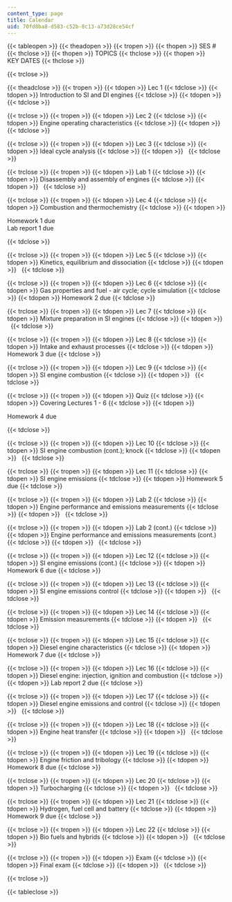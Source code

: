 ```yaml
---
content_type: page
title: Calendar
uid: 70fd8ba8-d583-c52b-8c13-a73d28ce54cf
---
```


{{< tableopen >}}
{{< theadopen >}}
{{< tropen >}}
{{< thopen >}}
SES #
{{< thclose >}}
{{< thopen >}}
TOPICS
{{< thclose >}}
{{< thopen >}}
KEY DATES
{{< thclose >}}

{{< trclose >}}

{{< theadclose >}}
{{< tropen >}}
{{< tdopen >}}
Lec 1
{{< tdclose >}}
{{< tdopen >}}
Introduction to SI and DI engines
{{< tdclose >}}
{{< tdopen >}}
 
{{< tdclose >}}

{{< trclose >}}
{{< tropen >}}
{{< tdopen >}}
Lec 2
{{< tdclose >}}
{{< tdopen >}}
Engine operating characteristics
{{< tdclose >}}
{{< tdopen >}}
 
{{< tdclose >}}

{{< trclose >}}
{{< tropen >}}
{{< tdopen >}}
Lec 3
{{< tdclose >}}
{{< tdopen >}}
Ideal cycle analysis
{{< tdclose >}}
{{< tdopen >}}
 
{{< tdclose >}}

{{< trclose >}}
{{< tropen >}}
{{< tdopen >}}
Lab 1
{{< tdclose >}}
{{< tdopen >}}
Disassembly and assembly of engines
{{< tdclose >}}
{{< tdopen >}}
 
{{< tdclose >}}

{{< trclose >}}
{{< tropen >}}
{{< tdopen >}}
Lec 4
{{< tdclose >}}
{{< tdopen >}}
Combustion and thermochemistry
{{< tdclose >}}
{{< tdopen >}}


Homework 1 due  
Lab report 1 due


{{< tdclose >}}

{{< trclose >}}
{{< tropen >}}
{{< tdopen >}}
Lec 5
{{< tdclose >}}
{{< tdopen >}}
Kinetics, equilibrium and dissociation
{{< tdclose >}}
{{< tdopen >}}
 
{{< tdclose >}}

{{< trclose >}}
{{< tropen >}}
{{< tdopen >}}
Lec 6
{{< tdclose >}}
{{< tdopen >}}
Gas properties and fuel - air cycle; cycle simulation
{{< tdclose >}}
{{< tdopen >}}
Homework 2 due
{{< tdclose >}}

{{< trclose >}}
{{< tropen >}}
{{< tdopen >}}
Lec 7
{{< tdclose >}}
{{< tdopen >}}
Mixture preparation in SI engines
{{< tdclose >}}
{{< tdopen >}}
 
{{< tdclose >}}

{{< trclose >}}
{{< tropen >}}
{{< tdopen >}}
Lec 8
{{< tdclose >}}
{{< tdopen >}}
Intake and exhaust processes
{{< tdclose >}}
{{< tdopen >}}
Homework 3 due
{{< tdclose >}}

{{< trclose >}}
{{< tropen >}}
{{< tdopen >}}
Lec 9
{{< tdclose >}}
{{< tdopen >}}
SI engine combustion
{{< tdclose >}}
{{< tdopen >}}
 
{{< tdclose >}}

{{< trclose >}}
{{< tropen >}}
{{< tdopen >}}
Quiz
{{< tdclose >}}
{{< tdopen >}}
Covering Lectures 1 - 6
{{< tdclose >}}
{{< tdopen >}}


Homework 4 due


{{< tdclose >}}

{{< trclose >}}
{{< tropen >}}
{{< tdopen >}}
Lec 10
{{< tdclose >}}
{{< tdopen >}}
SI engine combustion (cont.); knock
{{< tdclose >}}
{{< tdopen >}}
 
{{< tdclose >}}

{{< trclose >}}
{{< tropen >}}
{{< tdopen >}}
Lec 11
{{< tdclose >}}
{{< tdopen >}}
SI engine emissions
{{< tdclose >}}
{{< tdopen >}}
Homework 5 due
{{< tdclose >}}

{{< trclose >}}
{{< tropen >}}
{{< tdopen >}}
Lab 2
{{< tdclose >}}
{{< tdopen >}}
Engine performance and emissions measurements
{{< tdclose >}}
{{< tdopen >}}
 
{{< tdclose >}}

{{< trclose >}}
{{< tropen >}}
{{< tdopen >}}
Lab 2 (cont.)
{{< tdclose >}}
{{< tdopen >}}
Engine performance and emissions measurements (cont.)
{{< tdclose >}}
{{< tdopen >}}
 
{{< tdclose >}}

{{< trclose >}}
{{< tropen >}}
{{< tdopen >}}
Lec 12
{{< tdclose >}}
{{< tdopen >}}
SI engine emissions (cont.)
{{< tdclose >}}
{{< tdopen >}}
Homework 6 due
{{< tdclose >}}

{{< trclose >}}
{{< tropen >}}
{{< tdopen >}}
Lec 13
{{< tdclose >}}
{{< tdopen >}}
SI engine emissions control
{{< tdclose >}}
{{< tdopen >}}
 
{{< tdclose >}}

{{< trclose >}}
{{< tropen >}}
{{< tdopen >}}
Lec 14
{{< tdclose >}}
{{< tdopen >}}
Emission measurements
{{< tdclose >}}
{{< tdopen >}}
 
{{< tdclose >}}

{{< trclose >}}
{{< tropen >}}
{{< tdopen >}}
Lec 15
{{< tdclose >}}
{{< tdopen >}}
Diesel engine characteristics
{{< tdclose >}}
{{< tdopen >}}
Homework 7 due
{{< tdclose >}}

{{< trclose >}}
{{< tropen >}}
{{< tdopen >}}
Lec 16
{{< tdclose >}}
{{< tdopen >}}
Diesel engine: injection, ignition and combustion
{{< tdclose >}}
{{< tdopen >}}
Lab report 2 due
{{< tdclose >}}

{{< trclose >}}
{{< tropen >}}
{{< tdopen >}}
Lec 17
{{< tdclose >}}
{{< tdopen >}}
Diesel engine emissions and control
{{< tdclose >}}
{{< tdopen >}}
 
{{< tdclose >}}

{{< trclose >}}
{{< tropen >}}
{{< tdopen >}}
Lec 18
{{< tdclose >}}
{{< tdopen >}}
Engine heat transfer
{{< tdclose >}}
{{< tdopen >}}
 
{{< tdclose >}}

{{< trclose >}}
{{< tropen >}}
{{< tdopen >}}
Lec 19
{{< tdclose >}}
{{< tdopen >}}
Engine friction and tribology
{{< tdclose >}}
{{< tdopen >}}
Homework 8 due
{{< tdclose >}}

{{< trclose >}}
{{< tropen >}}
{{< tdopen >}}
Lec 20
{{< tdclose >}}
{{< tdopen >}}
Turbocharging
{{< tdclose >}}
{{< tdopen >}}
 
{{< tdclose >}}

{{< trclose >}}
{{< tropen >}}
{{< tdopen >}}
Lec 21
{{< tdclose >}}
{{< tdopen >}}
Hydrogen, fuel cell and battery
{{< tdclose >}}
{{< tdopen >}}
Homework 9 due
{{< tdclose >}}

{{< trclose >}}
{{< tropen >}}
{{< tdopen >}}
Lec 22
{{< tdclose >}}
{{< tdopen >}}
Bio fuels and hybrids
{{< tdclose >}}
{{< tdopen >}}
 
{{< tdclose >}}

{{< trclose >}}
{{< tropen >}}
{{< tdopen >}}
Exam
{{< tdclose >}}
{{< tdopen >}}
Final exam
{{< tdclose >}}
{{< tdopen >}}
 
{{< tdclose >}}

{{< trclose >}}

{{< tableclose >}}